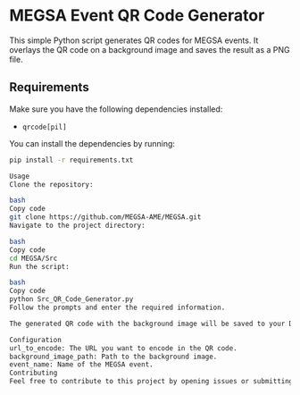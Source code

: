 # MEGSA Event QR Code Generator

This simple Python script generates QR codes for MEGSA events. It overlays the QR code on a background image and saves the result as a PNG file.

## Requirements

Make sure you have the following dependencies installed:

- `qrcode[pil]`

You can install the dependencies by running:

```bash
pip install -r requirements.txt

Usage
Clone the repository:

bash
Copy code
git clone https://github.com/MEGSA-AME/MEGSA.git
Navigate to the project directory:

bash
Copy code
cd MEGSA/Src
Run the script:

bash
Copy code
python Src_QR_Code_Generator.py
Follow the prompts and enter the required information.

The generated QR code with the background image will be saved to your Desktop.

Configuration
url_to_encode: The URL you want to encode in the QR code.
background_image_path: Path to the background image.
event_name: Name of the MEGSA event.
Contributing
Feel free to contribute to this project by opening issues or submitting pull requests.



